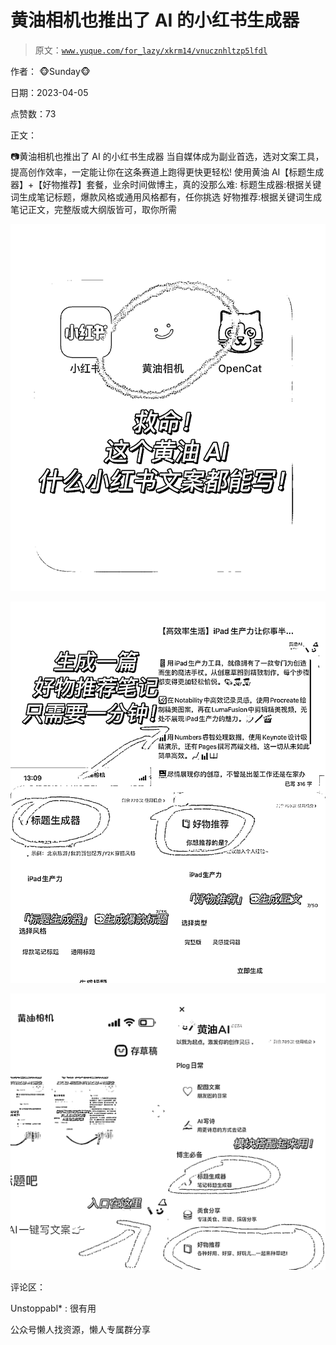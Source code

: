 # 黄油相机也推出了 AI 的小红书生成器

> 原文：[`www.yuque.com/for_lazy/xkrm14/vnucznhltzp5lfdl`](https://www.yuque.com/for_lazy/xkrm14/vnucznhltzp5lfdl)



作者： 🐵Sunday🐵



日期：2023-04-05



点赞数：73



正文：



📷黄油相机也推出了 AI 的小红书生成器 当自媒体成为副业首选，选对文案工具，提高创作效率，一定能让你在这条赛道上跑得更快更轻松! 使用黄油 AI【标题生成器】+【好物推荐】套餐，业余时间做博主，真的没那么难: 标题生成器:根据关键词生成笔记标题，爆款风格或通用风格都有，任你挑选 好物推荐:根据关键词生成笔记正文，完整版或大纲版皆可，取你所需



![](img/f35f48e9a7c82aac03a5c6561398bd48.png)



![](img/e05d88bbedacbe3a58f832ac4d44c891.png)



![](img/3ebb3949f805de2f84ec690278a1fa53.png)



评论区：



Unstoppabl* : 很有用



公众号懒人找资源，懒人专属群分享

